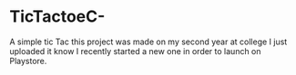 # TicTactoeC-
A simple tic Tac this project was made on my second year at college I just uploaded it know I recently started a new one in order to launch on Playstore.
